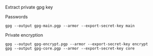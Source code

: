 Extract private gpg key

Passwords

    gpg --output gpg-main.pgp --armor --export-secret-key main

Private encryption

    gpg --output gpg-encrypt.pgp --armor --export-secret-key encrypt
    gpg --output gpg-core.pgp --armor --export-secret-key core
